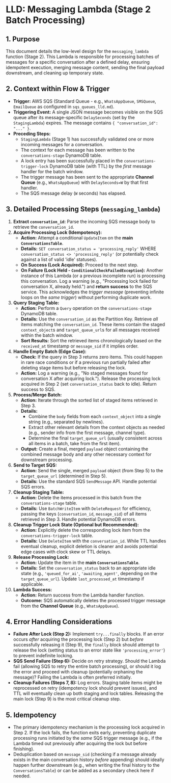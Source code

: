 # LLD: Messaging Lambda (Stage 2 Batch Processing)

## 1. Purpose

This document details the low-level design for the `messaging_lambda` function (Stage 2). This Lambda is responsible for processing batches of messages for a specific conversation after a defined delay, ensuring idempotent execution, merging message content, sending the final payload downstream, and cleaning up temporary state.

## 2. Context within Flow & Trigger

*   **Trigger:** AWS SQS (Standard Queue - e.g., `WhatsAppQueue`, `SMSQueue`, `EmailQueue` as configured in `sqs_queues_lld.md`).
*   **Triggering Event:** A single JSON message becomes visible on the SQS queue after its message-specific `DelaySeconds` (set by the `StagingLambda`) expires. The message contains `{ "conversation_id": "..." }`.
*   **Preceding Steps:**
    *   `StagingLambda` (Stage 1) has successfully validated one or more incoming messages for a conversation.
    *   The context for each message has been written to the `conversations-stage` DynamoDB table.
    *   A lock entry has been successfully placed in the `conversations-trigger-lock` DynamoDB table (with TTL) by the *first* message handler for the batch window.
    *   The trigger message has been sent to the appropriate **Channel Queue** (e.g., `WhatsAppQueue`) with `DelaySeconds=W` by that first handler.
    *   The SQS message delay (`W` seconds) has elapsed.

## 3. Detailed Processing Steps (`messaging_lambda`)

1.  **Extract `conversation_id`:** Parse the incoming SQS message body to retrieve the `conversation_id`.
2.  **Acquire Processing Lock (Idempotency):**
    *   **Action:** Attempt a conditional `UpdateItem` on the **main `ConversationsTable`**.
    *   **Details:** `SET conversation_status = 'processing_reply'` WHERE `conversation_status <> 'processing_reply'` (or potentially check against a list of valid 'idle' statuses).
    *   **On Success (Lock Acquired):** Proceed to the next step.
    *   **On Failure (Lock Held - `ConditionalCheckFailedException`):** Another instance of this Lambda (or a previous incomplete run) is processing this conversation. Log a warning (e.g., "Processing lock failed for conversation X, already held.") and **return success** to the SQS service. This acknowledges the *trigger message* (preventing infinite loops on the *same trigger*) without performing duplicate work.
3.  **Query Staging Table:**
    *   **Action:** Perform a `Query` operation on the `conversations-stage` DynamoDB table.
    *   **Details:** Use the `conversation_id` as the Partition Key. Retrieve *all* items matching the `conversation_id`. These items contain the staged `context_object`s and `target_queue_url`s for all messages received within the batch window.
    *   **Sort Results:** Sort the retrieved items chronologically based on the `received_at` timestamp or `message_sid` if it implies order.
4.  **Handle Empty Batch (Edge Case):**
    *   **Check:** If the query in Step 3 returns zero items. This could happen in rare race conditions or if a previous run partially failed after deleting stage items but before releasing the lock.
    *   **Action:** Log a warning (e.g., "No staged messages found for conversation X after acquiring lock."). Release the processing lock acquired in Step 2 (set `conversation_status` back to idle). Return success to SQS.
5.  **Process/Merge Batch:**
    *   **Action:** Iterate through the sorted list of staged items retrieved in Step 3.
    *   **Details:**
        *   Combine the `body` fields from each `context_object` into a single string (e.g., separated by newlines).
        *   Extract other relevant details from the context objects as needed (e.g., sender info from the first message, channel type).
        *   Determine the final `target_queue_url` (usually consistent across all items in a batch, take from the first item).
    *   **Output:** Create a final, merged `payload` object containing the combined message body and any other necessary context for downstream processing.
6.  **Send to Target SQS:**
    *   **Action:** Send the single, merged `payload` object (from Step 5) to the `target_queue_url` (determined in Step 5).
    *   **Details:** Use the standard SQS `SendMessage` API. Handle potential SQS errors.
7.  **Cleanup Staging Table:**
    *   **Action:** Delete the items processed in this batch from the `conversations-stage` table.
    *   **Details:** Use `BatchWriteItem` with `DeleteRequest` for efficiency, passing the keys (`conversation_id`, `message_sid`) of all items retrieved in Step 3. Handle potential DynamoDB errors.
8.  **Cleanup Trigger Lock State (Optional but Recommended):**
    *   **Action:** Explicitly delete the corresponding lock item from the `conversations-trigger-lock` table.
    *   **Details:** Use `DeleteItem` with the `conversation_id`. While TTL handles eventual cleanup, explicit deletion is cleaner and avoids potential edge cases with clock skew or TTL delays.
9.  **Release Processing Lock:**
    *   **Action:** Update the item in the **main `ConversationsTable`**.
    *   **Details:** Set the `conversation_status` back to an appropriate idle state (e.g., `'queued_for_ai'`, `'awaiting_agent'`, depending on the `target_queue_url`). Update `last_processed_at` timestamp if applicable.
10. **Lambda Success:**
    *   **Action:** Return success from the Lambda handler function.
    *   **Outcome:** SQS automatically deletes the processed trigger message from the **Channel Queue** (e.g., `WhatsAppQueue`).

## 4. Error Handling Considerations

*   **Failure After Lock (Step 2):** Implement `try...finally` blocks. If an error occurs *after* acquiring the processing lock (Step 2) but *before* successfully releasing it (Step 9), the `finally` block should attempt to release the lock (setting status to an error state like `'processing_error'`) to prevent indefinite locking.
*   **SQS Send Failure (Step 6):** Decide on retry strategy. Should the Lambda fail (allowing SQS to retry the entire batch processing), or should it log the error and proceed with cleanup (potentially orphaning the message)? Failing the Lambda is often preferred initially.
*   **Cleanup Failures (Steps 7, 8):** Log errors. Staging table items might be reprocessed on retry (idempotency lock should prevent issues), and TTL will eventually clean up both staging and lock tables. Releasing the main lock (Step 9) is the most critical cleanup step.

## 5. Idempotency

*   The primary idempotency mechanism is the processing lock acquired in Step 2. If the lock fails, the function exits early, preventing duplicate processing runs initiated by the *same* SQS trigger message (e.g., if the Lambda timed out previously after acquiring the lock but before finishing).
*   Deduplication based on `message_sid` (checking if a message already exists in the main conversation history *before* appending) should ideally happen further downstream (e.g., when writing the final history to the `ConversationsTable`) or can be added as a secondary check here if needed. 